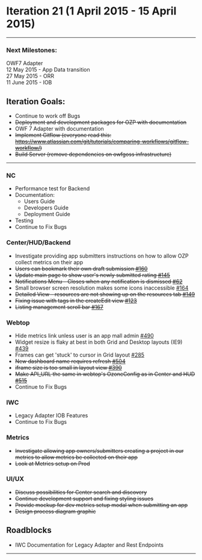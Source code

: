 # Iteration 21 (1 April 2015 - 15 April 2015)

*** 
### Next Milestones:
OWF7 Adapter
<br> 12 May 2015 - App Data transition
<br>27 May 2015 - ORR
<br>11 June 2015 - IOB

## Iteration Goals:
* Continue to work off Bugs
* ~~Deployment and development packages for OZP with documentation~~
* OWF 7 Adapter with documentation
* ~~Implement Gitflow (everyone read this: https://www.atlassian.com/git/tutorials/comparing-workflows/gitflow-workflow/)~~
* ~~Build Server (remove dependencies on owfgoss infrastructure)~~
***

### NC 
* Performance test for Backend
* Documentation:
  * Users Guide
  * Developers Guide
  * Deployment Guide
* Testing
* Continue to Fix Bugs

### Center/HUD/Backend
* Investigate providing app submitters instructions on how to allow OZP collect metrics on their app 
* ~~Users can bookmark their own draft submission [#160](https://github.com/ozone-development/ozp-center/issues/160)~~
* ~~Update main page to show user's newly submitted rating [#145](https://github.com/ozone-development/ozp-center/issues/145)~~
* ~~Notifications Menu - Closes when any notification is dismissed [#62](https://github.com/ozone-development/ozp-center/issues/62)~~
* Small browser screen resolution makes some icons inaccessible [#164](https://github.com/ozone-development/ozp-center/issues/164)
* ~~Detailed View - resources are not showing up on the resources tab [#149](https://github.com/ozone-development/ozp-center/issues/149)~~
* ~~Fixing issue with tags in the createEdit view [#123](https://github.com/ozone-development/ozp-center/issues/123)~~
* ~~Listing management scroll bar [#167](https://github.com/ozone-development/ozp-center/issues/167)~~



### Webtop
* Hide metrics link unless user is an app mall admin [#490](https://github.com/ozone-development/ozp-webtop/issues/490)
* Widget resize is flaky at best in both Grid and Desktop layouts (IE9) [#439](https://github.com/ozone-development/ozp-webtop/issues/439)
* Frames can get 'stuck' to cursor in Grid layout [#285](https://github.com/ozone-development/ozp-webtop/issues/285)
* ~~New dashboard name requires refresh [#504](https://github.com/ozone-development/ozp-webtop/issues/504)~~
* ~~iframe size is too small in layout view [#390](https://github.com/ozone-development/ozp-webtop/issues/390)~~
* ~~Make API_URL the same in webtop's OzoneConfig as in Center and HUD [#515](https://github.com/ozone-development/ozp-webtop/issues/515)~~
* Continue to Fix Bugs

### IWC
* Legacy Adapter IOB Features
* Continue to Fix Bugs

### Metrics
* ~~Investigate allowing app owners/submitters creating a project in our metrics to allow metrics be collected on their app~~
* ~~Look at Metrics setup on Prod~~

### UI/UX
* ~~Discuss possibilities for Center search and discovery~~
* ~~Continue development support and fixing styling issues~~
* ~~Provide mockup for dev metrics setup modal when submitting an app~~
* ~~Design process diagram graphic~~

## Roadblocks
* IWC Documentation for Legacy Adapter and Rest Endpoints

***
